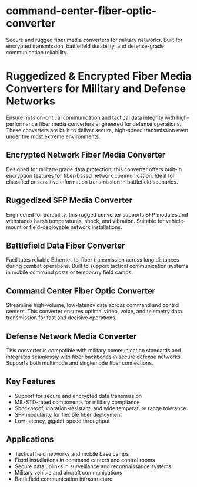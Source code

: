 # command-center-fiber-optic-converter
Secure and rugged fiber media converters for military networks. Built for encrypted transmission, battlefield durability, and defense-grade communication reliability.

# Ruggedized & Encrypted Fiber Media Converters for Military and Defense Networks

Ensure mission-critical communication and tactical data integrity with high-performance fiber media converters engineered for defense operations. These converters are built to deliver secure, high-speed transmission even under the most extreme environments.

## Encrypted Network Fiber Media Converter  
Designed for military-grade data protection, this converter offers built-in encryption features for fiber-based network communication. Ideal for classified or sensitive information transmission in battlefield scenarios.

## Ruggedized SFP Media Converter  
Engineered for durability, this rugged converter supports SFP modules and withstands harsh temperatures, shock, and vibration. Suitable for vehicle-mount or field-deployable network installations.

## Battlefield Data Fiber Converter  
Facilitates reliable Ethernet-to-fiber transmission across long distances during combat operations. Built to support tactical communication systems in mobile command posts or temporary field camps.

## Command Center Fiber Optic Converter  
Streamline high-volume, low-latency data across command and control centers. This converter ensures optimal video, voice, and telemetry data transmission for fast and decisive operations.

## Defense Network Media Converter  
This converter is compatible with military communication standards and integrates seamlessly with fiber backbones in secure defense networks. Supports both multimode and singlemode fiber connections.

## Key Features
- Support for secure and encrypted data transmission  
- MIL-STD-rated components for military compliance  
- Shockproof, vibration-resistant, and wide temperature range tolerance  
- SFP modularity for flexible fiber deployment  
- Low-latency, gigabit-speed throughput

## Applications
- Tactical field networks and mobile base camps  
- Fixed installations in command centers and control rooms  
- Secure data uplinks in surveillance and reconnaissance systems  
- Military vehicle and aircraft communications  
- Battlefield communication infrastructure
